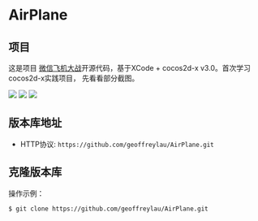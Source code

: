 # AirPlane


## 项目

这是项目 [微信飞机大战](https://github.com/geoffreylau/AirPlane.git)开源代码，基于XCode + cocos2d-x v3.0。首次学习cocos2d-x实践项目，
先看看部分截图。


![](https://github.com/geoffreylau/AirPlane/gameover.png)
![](https://github.com/geoffreylau/AirPlane/gamesplash.png)
![](https://github.com/geoffreylau/AirPlane/gaming.png)


## 版本库地址
* HTTP协议: `https://github.com/geoffreylau/AirPlane.git` 

## 克隆版本库

操作示例：

    $ git clone https://github.com/geoffreylau/AirPlane.git
